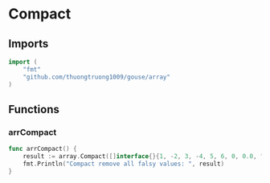 # Compact

## Imports

```go
import (
	"fmt"
	"github.com/thuongtruong1009/gouse/array"
)
```
## Functions


### arrCompact

```go
func arrCompact() {
	result := array.Compact([]interface{}{1, -2, 3, -4, 5, 6, 0, 0.0, "", false, nil})
	fmt.Println("Compact remove all falsy values: ", result)
}
```
